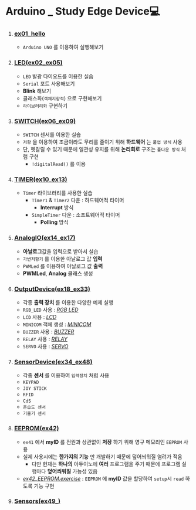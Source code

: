 # Arduino _ Study Edge Device💻

1. ### [ex01_hello](./ex01_hello/)
   - `Arduino UNO` 를 이용하여 실행해보기
2. ### [LED(ex02_ex05)](./LED(ex02_ex05)/)
   - `LED` 발광 다이오드를 이용한 실습
   - `Serial` 포트 사용해보기
   - **Blink** 해보기
   - 클래스화(`객체지향적`) 으로 구현해보기
   - `라이브러리화` 구현하기
3. ### [SWITCH(ex06_ex09)](./SWITCH(ex06_ex09)/)
   - `SWITCH` 센서를 이용한 실습
   - `저항` 을 이용하여 조금이라도 무리를 줄이기 위해 **하드웨어** 는 `풀업 방식` 사용
   - 단, 헷갈릴 수 있기 때문에 일관성 유지를 위해 **논리회로** 구조는 `풀다운 방식` 처럼 구현
     - `!digitalRead()` 를 이용
4. ### [TIMER(ex10_ex13)](./TIMER(ex10_ex13))
   - `Timer` 라이브러리를 사용한 실습
     - `Timer1` & `Timer2` 다운 : 하드웨어적 타이머
       - **Interrupt** 방식
     - `SimpleTimer` 다운 : 소프트웨어적 타이머
       - **Polling** 방식
5. ### [AnalogIO(ex14_ex17)](./AnalogIO(ex14_ex17)/)
    - **아날로그**값을 입력으로 받아서 실습
    - `가변저항기` 를 이용한 아날로그 값 **입력**
    - `PWMLed` 를 이용하여 아날로그 값 **출력**
    - **PWMLed**, **Analog** 클래스 생성
6. ### [OutputDevice(ex18_ex33)](./OutputDevice(ex18_ex33)/)
    - 각종 **출력 장치** 를 이용한 다양한 예제 실행
    - `RGB_LED` 사용 : *[RGB LED](./OutputDevice(ex18_ex33)/RGB_LED)*  
    - `LCD` 사용 : *[LCD](./OutputDevice(ex18_ex33)/LCD)*
    - `MINICOM` 객체 생성 : *[MINICOM](./OutputDevice(ex18_ex33)/MINICOM)*
    - `BUZZER` 사용 : *[BUZZER](./OutputDevice(ex18_ex33)/BUZZER)*
    - `RELAY` 사용 : *[RELAY](./OutputDevice(ex18_ex33)/RELAY)*
    - `SERVO` 사용 : *[SERVO](./OutputDevice(ex18_ex33)/SERVO)*
7. ### [SensorDevice(ex34_ex48)](./SensorDevice/)
   - 각종 **센서** 를 이용하여 `입력장치` 처럼 사용 
   - `KEYPAD` 
   - `JOY STICK`
   - `RFID`
   - `CdS`
   - `온습도 센서`
   - `기울기 센서`
8. ### [EEPROM(ex42)](./EEPROM(ex42)/)
   - `ex41` 에서 **myID** 를 전원과 상관없이 **저장** 하기 위해 영구 메모리인 `EEPROM` 사용
   - 실제 사용시에는 **한가지의 기능** 만 개발하기 때문에 덮어씌워질 염려가 적음
     - 다만 현재는 **하나의** 아두이노에 **여러** 프로그램을 주기 때문에 프로그램 실행마다 **덮어씌워질** 가능성 있음
   - *[ex42_EEPROM.exercise](./EEPROM(ex42)/ex42_EEPROM.exercise/)* : `EEPROM` 에 **myID** 값을 할당하여 `setup`시 `read` 하도록 기능 구현
9.  ### [Sensors(ex49_)](./Sensors/)